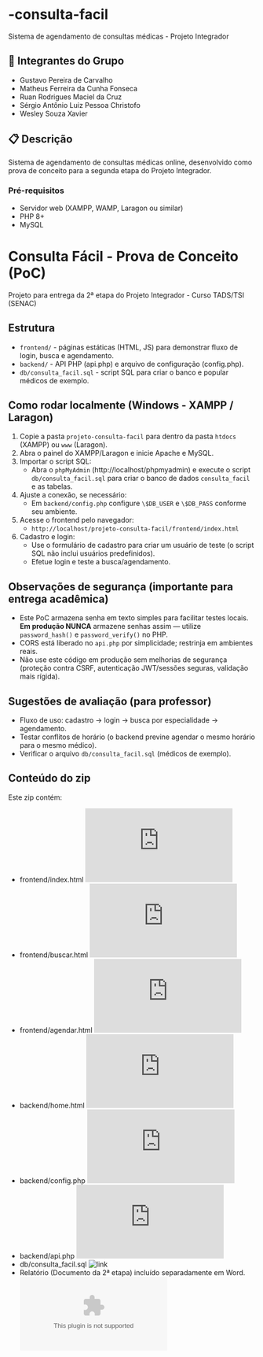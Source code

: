 # -consulta-facil
Sistema de agendamento de consultas médicas - Projeto Integrador 

## 👥 Integrantes do Grupo
- Gustavo Pereira de Carvalho
- Matheus Ferreira da Cunha Fonseca
- Ruan Rodrigues Maciel da Cruz
- Sérgio Antônio Luiz Pessoa Christofo
- Wesley Souza Xavier

## 📋 Descrição
Sistema de agendamento de consultas médicas online, desenvolvido como prova de conceito para a segunda etapa do Projeto Integrador.

### Pré-requisitos
- Servidor web (XAMPP, WAMP, Laragon ou similar)
- PHP 8+
- MySQL


# Consulta Fácil - Prova de Conceito (PoC)

Projeto para entrega da 2ª etapa do Projeto Integrador - Curso TADS/TSI (SENAC)

## Estrutura
- `frontend/` - páginas estáticas (HTML, JS) para demonstrar fluxo de login, busca e agendamento.
- `backend/` - API PHP (api.php) e arquivo de configuração (config.php).
- `db/consulta_facil.sql` - script SQL para criar o banco e popular médicos de exemplo.

## Como rodar localmente (Windows - XAMPP / Laragon)
1. Copie a pasta `projeto-consulta-facil` para dentro da pasta `htdocs` (XAMPP) ou `www` (Laragon).
2. Abra o painel do XAMPP/Laragon e inicie Apache e MySQL.
3. Importar o script SQL:
   - Abra o `phpMyAdmin` (http://localhost/phpmyadmin) e execute o script `db/consulta_facil.sql` para criar o banco de dados `consulta_facil` e as tabelas.
4. Ajuste a conexão, se necessário:
   - Em `backend/config.php` configure `\$DB_USER` e `\$DB_PASS` conforme seu ambiente.
5. Acesse o frontend pelo navegador:
   - `http://localhost/projeto-consulta-facil/frontend/index.html`
6. Cadastro e login:
   - Use o formulário de cadastro para criar um usuário de teste (o script SQL não inclui usuários predefinidos).
   - Efetue login e teste a busca/agendamento.

## Observações de segurança (importante para entrega acadêmica)
- Este PoC armazena senha em texto simples para facilitar testes locais. **Em produção NUNCA** armazene senhas assim — utilize `password_hash()` e `password_verify()` no PHP.
- CORS está liberado no `api.php` por simplicidade; restrinja em ambientes reais.
- Não use este código em produção sem melhorias de segurança (proteção contra CSRF, autenticação JWT/sessões seguras, validação mais rígida).

## Sugestões de avaliação (para professor)
- Fluxo de uso: cadastro → login → busca por especialidade → agendamento.
- Testar conflitos de horário (o backend previne agendar o mesmo horário para o mesmo médico).
- Verificar o arquivo `db/consulta_facil.sql` (médicos de exemplo).

## Conteúdo do zip
Este zip contém:
- frontend/index.html
  ![link](https://github.com/WesleySXavier/-consulta-facil/blob/main/frontend/index.html)
- frontend/buscar.html
   ![link](https://github.com/WesleySXavier/-consulta-facil/blob/main/frontend/buscar.html)
- frontend/agendar.html
   ![link](https://github.com/WesleySXavier/-consulta-facil/blob/main/frontend/agendar.html)
- backend/home.html
  ![link](https://github.com/WesleySXavier/-consulta-facil/blob/main/projetointegrador/home.html)
- backend/config.php
  ![link](https://github.com/WesleySXavier/-consulta-facil/blob/main/backend/config.php)
- backend/api.php
  ![link](https://github.com/WesleySXavier/-consulta-facil/blob/main/backend/api.php)
- db/consulta_facil.sql
  ![link](https://github.com/WesleySXavier/-consulta-facil/tree/main/db)
- Relatório (Documento da 2ª etapa) incluído separadamente em Word.
  ![link](https://github.com/WesleySXavier/-consulta-facil/blob/main/Relatorio_2_Etapa_EXTENSO.docx)


